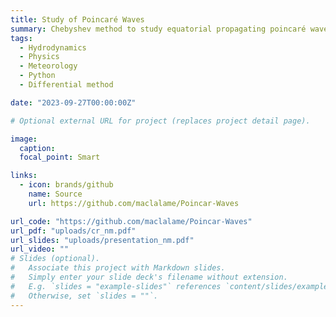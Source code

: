```yaml
---
title: Study of Poincaré Waves
summary: Chebyshev method to study equatorial propagating poincaré waves
tags:
  - Hydrodynamics
  - Physics
  - Meteorology
  - Python
  - Differential method

date: "2023-09-27T00:00:00Z"

# Optional external URL for project (replaces project detail page).

image:
  caption:
  focal_point: Smart

links:
  - icon: brands/github
    name: Source
    url: https://github.com/maclalame/Poincar-Waves

url_code: "https://github.com/maclalame/Poincar-Waves"
url_pdf: "uploads/cr_nm.pdf"
url_slides: "uploads/presentation_nm.pdf"
url_video: ""
# Slides (optional).
#   Associate this project with Markdown slides.
#   Simply enter your slide deck's filename without extension.
#   E.g. `slides = "example-slides"` references `content/slides/example-slides.md`.
#   Otherwise, set `slides = ""`.
---
```


